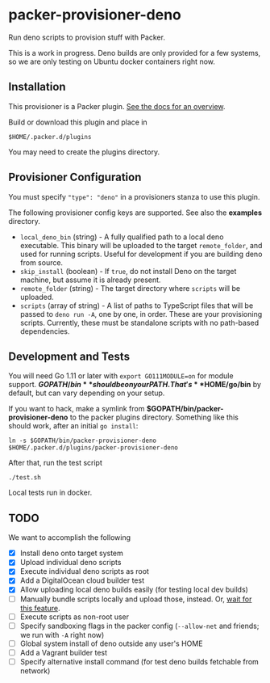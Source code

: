 # packer-provisioner-deno

Run deno scripts to provision stuff with Packer.

This is a work in progress. Deno builds are only provided for a few systems, so
we are only testing on Ubuntu docker containers right now.

## Installation

This provisioner is a Packer plugin. [See the docs for an overview](https://www.packer.io/docs/extending/plugins.html#installing-plugins).

Build or download this plugin and place in

```
$HOME/.packer.d/plugins
```

You may need to create the plugins directory.

## Provisioner Configuration

You must specify `"type": "deno"` in a provisioners stanza to use this plugin.

The following provisioner config keys are supported. See also the **examples** directory.

* `local_deno_bin` (string) - A fully qualified path to a local deno executable. This
  binary will be uploaded to the target `remote_folder`, and used for running scripts.
  Useful for development if you are building deno from source.
* `skip_install` (boolean) - If `true`, do not install Deno on the target machine, but
  assume it is already present.
* `remote_folder` (string) - The target directory where `scripts` will be uploaded.
* `scripts` (array of string) - A list of paths to TypeScript files that will be
  passed to `deno run -A`, one by one, in order. These are your provisioning scripts.
  Currently, these must be standalone scripts with no path-based dependencies.

## Development and Tests

You will need Go 1.11 or later with `export GO111MODULE=on` for module support.
**$GOPATH/bin** should be on your PATH. That's **$HOME/go/bin** by default, but
can vary depending on your setup.

If you want to hack, make a symlink from **$GOPATH/bin/packer-provisioner-deno**
to the packer plugins directory. Something like this should work, after an
initial `go install`:

```
ln -s $GOPATH/bin/packer-provisioner-deno $HOME/.packer.d/plugins/packer-provisioner-deno
```

After that, run the test script

```
./test.sh
```

Local tests run in docker.

## TODO

We want to accomplish the following

- [x] Install deno onto target system
- [x] Upload individual deno scripts
- [x] Execute individual deno scripts as root
- [x] Add a DigitalOcean cloud builder test
- [x] Allow uploading local deno builds easily (for testing local dev builds)
- [ ] Manually bundle scripts locally and upload those, instead. Or, [wait for this feature](https://github.com/denoland/deno/issues/2357).
- [ ] Execute scripts as non-root user
- [ ] Specify sandboxing flags in the packer config (`--allow-net` and friends; we run with `-A` right now)
- [ ] Global system install of deno outside any user's HOME
- [ ] Add a Vagrant builder test
- [ ] Specify alternative install command (for test deno builds fetchable from network)
